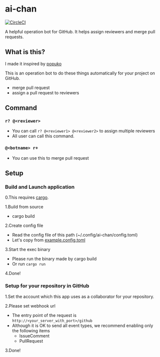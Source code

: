 # ai-chan

[![CircleCI](https://circleci.com/gh/k-nasa/ai-chan.svg?style=svg)](https://circleci.com/gh/k-nasa/ai-chan)

A helpful operation bot for GitHub. It helps assign reviewers and merge pull requests.

## What is this?

I made it inspired by [popuko](https://github.com/voyagegroup/popuko)

This is an operation bot to do these things automatically for your project on GitHub.

- merge pull request
- assign a pull request to reviewers

## Command

### ```r? @<reviewer>```

- You can call `r? @<reviewer1> @<reviewer2>` to assign multiple reviewers
- All user can call this command.

### ```@<botname> r+```

- You can use this to merge pull request

## Setup

### Build and Launch application

0.This requires [cargo](https://github.com/rust-lang/cargo).

1.Build from source

- cargo build

2.Create config file

- Read the config file of this path (~/.config/ai-chan/config.toml)
- Let's copy from [example.config.toml](https://github.com/k-nasa/ai-chan/blob/master/example.config.toml)

3.Start the exec binary

- Please run the binary made by cargo build
- Or run ```cargo run```

4.Done!

### Setup for your repository in GitHub

1.Set the account which this app uses as a collaborator for your repository.

2.Please set webhook url

- The entry point of the request is ```http://<your_server_with_port>/github```
- Although it is OK to send all event types, we recommend enabling only the following items
  - IssueComment
  - PullRequest

3.Done!
